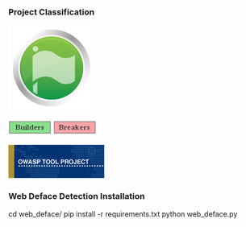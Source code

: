 ### Project Classification

![Flagship Project](assets/images/mature_projects.png)

![Builders](assets/images/owasp_builders_small.png)
![Breakers](assets/images/owasp_breakers_small.png)

![Tool Project](assets/images/owasp_tool_project.png)


###  Web Deface Detection Installation
cd web_deface/
pip install -r requirements.txt
python web_deface.py <notif arguments>
